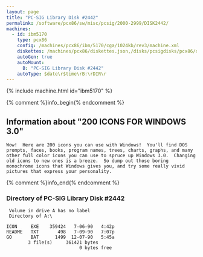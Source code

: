 ```yaml
---
layout: page
title: "PC-SIG Library Disk #2442"
permalink: /software/pcx86/sw/misc/pcsig/2000-2999/DISK2442/
machines:
  - id: ibm5170
    type: pcx86
    config: /machines/pcx86/ibm/5170/cga/1024kb/rev3/machine.xml
    diskettes: /machines/pcx86/diskettes.json,/disks/pcsigdisks/pcx86/diskettes.json
    autoGen: true
    autoMount:
      B: "PC-SIG Library Disk #2442"
    autoType: $date\r$time\rB:\rDIR\r
---
```


{% include machine.html id="ibm5170" %}

{% comment %}info_begin{% endcomment %}

## Information about "200 ICONS FOR WINDOWS 3.0"

    Wow!  Here are 200 icons you can use with Windows!  You'll find DOS
    prompts, faces, books, program names, trees, charts, graphs, and many
    other full color icons you can use to spruce up Windows 3.0.  Changing
    old icons to new ones is a breeze.  So dump out those boring
    monochrome icons that Windows gives you, and try some really vivid
    pictures that express your personality.
{% comment %}info_end{% endcomment %}


### Directory of PC-SIG Library Disk #2442

     Volume in drive A has no label
     Directory of A:\

    ICON     EXE    359424   7-06-90   4:42p
    README   TXT       498   7-09-90   7:07p
    GO       BAT      1499  12-07-90   5:45a
            3 file(s)     361421 bytes
                               0 bytes free
